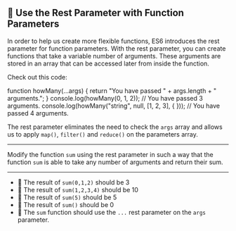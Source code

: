 🚀 Use the Rest Parameter with Function Parameters
--------------------------------------------------

In order to help us create more flexible functions, ES6 introduces the rest parameter for function parameters. With the rest parameter, you can create functions that take a variable number of arguments. These arguments are stored in an array that can be accessed later from inside the function.

Check out this code:

function howMany(...args) {
  return "You have passed " + args.length + " arguments.";
}
console.log(howMany(0, 1, 2)); // You have passed 3 arguments.
console.log(howMany("string", null, \[1, 2, 3\], { })); // You have passed 4 arguments.

The rest parameter eliminates the need to check the `args` array and allows us to apply `map()`, `filter()` and `reduce()` on the parameters array.

* * *

Modify the function `sum` using the rest parameter in such a way that the function `sum` is able to take any number of arguments and return their sum.

* * *

*   🧪 The result of `sum(0,1,2)` should be 3
*   🧪 The result of `sum(1,2,3,4)` should be 10
*   🧪 The result of `sum(5)` should be 5
*   🧪 The result of `sum()` should be 0
*   🧪 The `sum` function should use the `...` rest parameter on the `args` parameter.